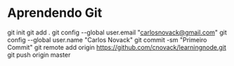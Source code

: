 # Aprendendo Git
git init
git add .
git config --global user.email "carlosnovack@gmail.com"
git config --global user.name "Carlos Novack"
git commit -sm "Primeiro Commit"
git remote add origin https://github.com/cnovack/learningnode.git
git push origin master